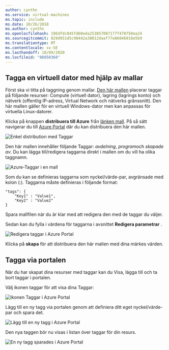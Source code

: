 ```yaml
---
author: cynthn
ms.service: virtual-machines
ms.topic: include
ms.date: 10/26/2018
ms.author: cynthn
ms.openlocfilehash: 196dfdc045fd60e4a253857087177f478f50ea24
ms.sourcegitcommit: 829d951d5c90442a38012daaf77e86046018e5b9
ms.translationtype: MT
ms.contentlocale: sv-SE
ms.lasthandoff: 10/09/2020
ms.locfileid: "86050368"
---
```

## <a name="tagging-a-virtual-machine-through-templates"></a>Tagga en virtuell dator med hjälp av mallar
Först ska vi titta på taggning genom mallar. [Den här mallen](https://github.com/Azure/azure-quickstart-templates/tree/master/101-vm-tags) placerar taggar på följande resurser: Compute (virtuell dator), lagring (lagrings konto) och nätverk (offentlig IP-adress, Virtual Network och nätverks gränssnitt). Den här mallen gäller för en virtuell Windows-dator men kan anpassas för virtuella Linux-datorer.

Klicka på knappen **distribuera till Azure** från [länken mall](https://github.com/Azure/azure-quickstart-templates/tree/master/101-vm-tags). På så sätt navigerar du till [Azure Portal](https://portal.azure.com/) där du kan distribuera den här mallen.

![Enkel distribution med Taggar](./media/virtual-machines-common-tag/deploy-to-azure-tags.png)

Den här mallen innehåller följande Taggar: *avdelning*, *program*och *skapade av*. Du kan lägga till/redigera taggarna direkt i mallen om du vill ha olika taggnamn.

![Azure-Taggar i en mall](./media/virtual-machines-common-tag/azure-tags-in-a-template.png)

Som du kan se definieras taggarna som nyckel/värde-par, avgränsade med kolon (:). Taggarna måste definieras i följande format:

```config
"tags": {
    "Key1" : "Value1",
    "Key2" : "Value2"
}
```

Spara mallfilen när du är klar med att redigera den med de taggar du väljer.

Sedan kan du fylla i värdena för taggarna i avsnittet **Redigera parametrar** .

![Redigera taggar i Azure Portal](./media/virtual-machines-common-tag/edit-tags-in-azure-portal.png)

Klicka på **skapa** för att distribuera den här mallen med dina märkes värden.

## <a name="tagging-through-the-portal"></a>Tagga via portalen
När du har skapat dina resurser med taggar kan du Visa, lägga till och ta bort taggar i portalen.

Välj ikonen taggar för att visa dina Taggar:

![Ikonen Taggar i Azure Portal](./media/virtual-machines-common-tag/azure-portal-tags-icon.png)

Lägg till en ny tagg via portalen genom att definiera ditt eget nyckel/värde-par och spara det.

![Lägg till en ny tagg i Azure Portal](./media/virtual-machines-common-tag/azure-portal-add-new-tag.png)

Den nya taggen bör nu visas i listan över taggar för din resurs.

![En ny tagg sparades i Azure Portal](./media/virtual-machines-common-tag/azure-portal-saved-new-tag.png)

